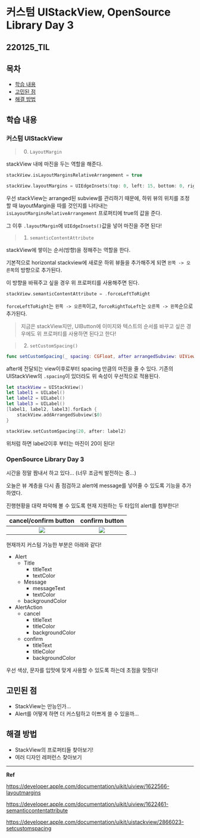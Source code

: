 ﻿
# 커스텀 UIStackView, OpenSource Library Day 3

## 220125_TIL

## 목차 
- [학습 내용](#학습-내용) 
- [고민된 점](#고민된-점)
- [해결 방법](#해결-방법)


## 학습 내용

### 커스텀 UIStackView 

> 0. `LayoutMargin`

stackView 내에 마진을 두는 역할을 해준다. 
```swift
stackView.isLayoutMarginsRelativeArrangement = true

stackView.layoutMargins = UIEdgeInsets(top: 0, left: 15, bottom: 0, right: 15)
```

우선 stackView는 arranged된 subview를 관리하기 때문에, 하위 뷰의 위치를 조정할 때 layoutMargin을 따를 것인지를 나타내는 `isLayoutMarginsRelativeArrangement` 프로퍼티에 true의 값을 준다. 

그 이후 `.layoutMargin`에 `UIEdgeInsets()`값을 넣어 마진을 주면 된다!

> 1. `semanticContentAttribute`

stackView에 쌓이는 순서(방향)을 정해주는 역할을 한다. 

기본적으로 horizontal stackview에 새로운 하위 뷰들을 추가해주게 되면 `왼쪽 -> 오른쪽`의 방향으로 추가된다. 

이 방향을 바꿔주고 싶을 경우 위 프로퍼티를 사용해주면 된다. 

```swift
stackView.semanticContentAttribute = .forceLeftToRight
```

`forceLeftToRight`는 `왼쪽 -> 오른쪽`이고, `forceRightToLeft`는 `오른쪽 -> 왼쪽`순으로 추가된다. 

> 지금은 stackView지만, UIButton에 이미지와 텍스트의 순서를 바꾸고 싶은 경우에도 위 프로퍼티를 사용하면 된다고 한다!

> 2. `setCustomSpacing()`

```swift
func setCustomSpacing(_ spacing: CGFloat, after arrangedSubview: UIView)
```

after에 전달되는 view이후로부터 spacing 만큼의 마진을 줄 수 있다. 기존의 UIStackView의 `.spacing`이 있더라도 위 속성이 우선적으로 적용된다. 

```swift
let stackView = UIStackView()
let label1 = UILabel()
let label2 = UILabel()
let label3 = UILabel()
[label1, label2, label3].forEach {
    stackView.addArrangedSubview($0)
}

stackView.setCustomSpacing(20, after: label2)
```

위처럼 하면 label2이후 부터는 마진이 20이 된다!

### OpenSource Library Day 3

시간을 정말 짬내서 하고 있다... (너무 조금씩 발전하는 중...)

오늘은 뷰 계층을 다시 좀 점검하고 alert에 message를 넣어줄 수 있도록 기능을 추가하였다. 

진행현황을 대략 파악해 볼 수 있도록 현재 지원하는 두 타입의 alert를 첨부한다!

|cancel/confirm button|confirm button|
|:---:|:---:|
|![](https://i.imgur.com/uA4tYRy.png)|![](https://i.imgur.com/7Pin5Fn.png)|



현재까지 커스텀 가능한 부분은 아래와 같다!

- Alert
	- Title
		- titleText
		- textColor
	- Message
		- messageText
		- textColor
	- backgroundColor
- AlertAction
	- cancel	
		- titleText
		- titleColor	
		- backgroundColor
	- confirm
		- titleText
		- titleColor
		- backgroundColor

우선 색상, 문자를 입맛에 맞게 사용할 수 있도록 하는데 초점을 맞췄다!

## 고민된 점 
- StackView는 만능인가...
- Alert를 어떻게 하면 더 커스텀하고 이쁘게 쓸 수 있을까...

## 해결 방법 
- StackView의 프로퍼티들 찾아보기!
- 여러 디자인 레퍼런스 찾아보기
---

**Ref**

https://developer.apple.com/documentation/uikit/uiview/1622566-layoutmargins

https://developer.apple.com/documentation/uikit/uiview/1622461-semanticcontentattribute

https://developer.apple.com/documentation/uikit/uistackview/2866023-setcustomspacing
